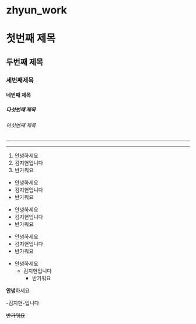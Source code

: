 # zhyun_work
# 첫번째 제목
## 두번째 제목
### 세번째제목
#### 네번째 제목
##### 다섯번째 제목
###### 여섯번째 제목
---
***
1. 안녕하세요
2. 김지현입니다
3. 반가워요 

- 안녕하세요
- 김지현입니다
- 반가워요

+ 안녕하세요
+ 김지현입니다
+ 반가워요

* 안녕하세요
* 김지현입니다
* 반가워요

- 안녕하세요
  - 김지현입니다
    - 반가워요

**안녕**하세요

-김지현-입니다

~~반가워요~~
